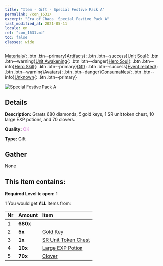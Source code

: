 ```yaml
---
title: "Item - Gift - Special Festive Pack A"
permalink: /con_1631/
excerpt: "Era of Chaos  Special Festive Pack A"
last_modified_at: 2021-05-11
locale: en
ref: "con_1631.md"
toc: false
classes: wide
---
```

 [Materials](/Items/){: .btn .btn--primary}[Artifacts](/Items/Artifacts/){: .btn .btn--success}[Unit Soul](/Items/UnitSoul/){: .btn .btn--warning}[Unit Awakening](/Items/UnitAwakening/){: .btn .btn--danger}[Hero Soul](/Items/HeroSoul/){: .btn .btn--info}[Hero Skill](/Items/HeroSkill/){: .btn .btn--primary}[Gift](/Items/Gift/){: .btn .btn--success}[Event related](/Items/Events/){: .btn .btn--warning}[Avatars](/Items/Avatars/){: .btn .btn--danger}[Consumables](/Items/Consumables/){: .btn .btn--info}[Unknown](/Items/Unknown/){: .btn .btn--primary}

 ![Special Festive Pack A](/images/t/i_907247.png)

## Details
 **Description:** Grants 680 diamonds, 5 gold keys, 1 SR unit token chest, 10 large EXP potions, and 70 clovers.

 **Quality:** <span style="color: #DA70D6">OK</span>

 **Type:** Gift

## Gather

  None

## This item contains:

 **Required Level to open:** 1

 1 You would get **ALL** items  from:

  | Nr | Amount |     Item    |
  |:---|:-------|:------------|
  | 1 |  **680x** | <i class="fas fa-gem"/> |  | 
  | 2 |  **5x** | [Gold Key](/Items/con_783/) |  | 
  | 3 |  **1x** | [SR Unit Token Chest](/Items/con_1597/) |  | 
  | 4 |  **10x** | [Large EXP Potion](/Items/con_702/) |  | 
  | 5 |  **70x** | [Clover](/Items/con_537/) |  | 
